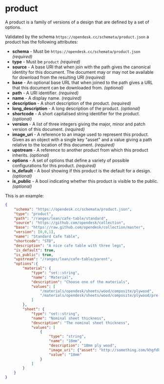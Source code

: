 # product

A product is a family of versions of a design that are defined by a set of options.

Validated by the schema ```https://opendesk.cc/schemata/product.json``` a product has the following attributes:

+ **schema** - Must be ```https://opendesk.cc/schemata/product.json``` *(required)*
+ **type** - Must be ```product``` *(required)*
+ **source** - A base URI that when join with the path gives the canonical identity for this document. The document may or may not be available for download from the resulting URI  *(required)*
+ **base** - An optional base URL that when joined to the path gives a URL that this document can be downloaded from. *(optional)*
+ **path** - A URI identifier. *(required)*
+ **name** - A display name. *(required)*
+ **description** - A short description of the product. *(required)*
+ **long_description** - A long description of the product. *(optional)*
+ **shortcode** - A short capitalised string identifier for the product. *(optional)*
+ **version** - A list of three integers giving the major, minor and patch version of this document. *(required)*
+ **image_uri** - A reference to an image used to represent this product. Given as an object with a single key "asset" and a value giving a path relative to the location of this document. *(required)*
+ **upstream** - A reference to another product from which this product inherits. *(optional)*
+ **options** - A set of options that define a variety of possible configurations for this product. *(required)*
+ **is_default** - A bool showing if this product is the default for a design. *(optional)*
+ **is_public** - A bool indicating whether this product is visible to the public. *(optional)*

This is an example:

```json
{
    "schema": "https://opendesk.cc/schemata/product.json",
    "type": "product",
    "path": "/ranges/lean/cafe-table/standard",
    "source": "https://github.com/opendesk/collection",
    "base": "https://raw.github.com/opendesk/collection/master",
    "version": [0,0,1],
    "name": "Standard Cafe Table",
    "shortcode": "STD",
    "description": "A nice cafe table with three legs",
    "is_default": true,
    "is_public": true,
    "upstream": "/ranges/lean/cafe-table/parent",
    "options":{
        "material": {
            "type": "set::string",
            "name": "Material",
            "description": "Choose one of the materials",
            "values": [
                "/materials/opendesk/sheets/wood/composite/plywood",
                "/materials/opendesk/sheets/wood/composite/plywood/pre-laminated-plywood/wisa-multiwall"
            ]
        },
        "sheet": {
            "type": "set::string",
            "name": "Nominal sheet thickness",
            "description": "The nominal sheet thickness",
            "values": [
                {
                    "type": "string",
                    "name": "18mm",
                    "description": "18mm ply wood",
                    "image_uri": {"asset": "http://something.com/khgfdkyg.png"},
                    "value": "18mm"
                }
            ]
        }
    }
}
```





